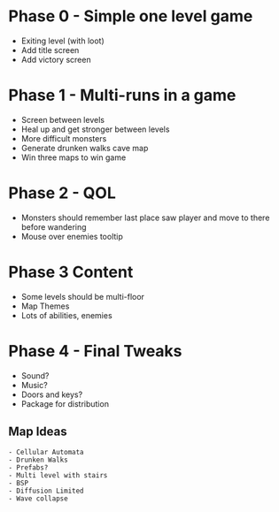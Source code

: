 # Phase 0 - Simple one level game
- Exiting level (with loot)
- Add title screen
- Add victory screen

# Phase 1 - Multi-runs in a game
- Screen between levels
- Heal up and get stronger between levels
- More difficult monsters 
- Generate drunken walks cave map
- Win three maps to win game

# Phase 2 - QOL
- Monsters should remember last place saw player and move to there before wandering
- Mouse over enemies tooltip

# Phase 3 Content
- Some levels should be multi-floor
- Map Themes
- Lots of abilities, enemies

# Phase 4 - Final Tweaks
- Sound?
- Music?
- Doors and keys?
- Package for distribution

## Map Ideas
    - Cellular Automata
    - Drunken Walks
    - Prefabs?
    - Multi level with stairs
    - BSP
    - Diffusion Limited
    - Wave collapse
